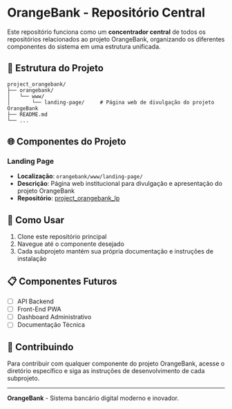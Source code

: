 # OrangeBank - Repositório Central

Este repositório funciona como um **concentrador central** de todos os repositórios relacionados ao projeto OrangeBank, organizando os diferentes componentes do sistema em uma estrutura unificada.

## 📁 Estrutura do Projeto

```
project_orangebank/
├── orangebank/
│   └── www/
│       └── landing-page/     # Página web de divulgação do projeto OrangeBank
├── README.md
└── ...
```

## 🌐 Componentes do Projeto

### Landing Page
- **Localização**: `orangebank/www/landing-page/`
- **Descrição**: Página web institucional para divulgação e apresentação do projeto OrangeBank
- **Repositório**: [project_orangebank_lp](https://github.com/johnnysoutodev/project_orangebank_lp.git)

## 🚀 Como Usar

1. Clone este repositório principal
2. Navegue até o componente desejado
3. Cada subprojeto mantém sua própria documentação e instruções de instalação

## 📋 Componentes Futuros

- [ ] API Backend
- [ ] Front-End PWA
- [ ] Dashboard Administrativo
- [ ] Documentação Técnica

## 🤝 Contribuindo

Para contribuir com qualquer componente do projeto OrangeBank, acesse o diretório específico e siga as instruções de desenvolvimento de cada subprojeto.

---

**OrangeBank** - Sistema bancário digital moderno e inovador.
